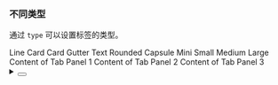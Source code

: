 ### 不同类型

通过 `type` 可以设置标签的类型。

<div class="cell-demo vp-raw">
  <yc-space
    direction="vertical"
    size="large">
    <yc-radio-group
      v-model="type"
      type="button">
      <yc-radio value="line">Line</yc-radio>
      <yc-radio value="card">Card</yc-radio>
      <yc-radio value="card-gutter">Card Gutter</yc-radio>
      <yc-radio value="text">Text</yc-radio>
      <yc-radio value="rounded">Rounded</yc-radio>
      <yc-radio value="capsule">Capsule</yc-radio>
    </yc-radio-group>
    <yc-radio-group
      v-model="size"
      type="button">
      <yc-radio value="mini">Mini</yc-radio>
      <yc-radio value="small">Small</yc-radio>
      <yc-radio value="medium">Medium</yc-radio>
      <yc-radio value="large">Large</yc-radio>
    </yc-radio-group>
    <yc-tabs
      :type="type"
      :size="size">
      <yc-tab-pane
        path="1"
        title="Tab 1">
        Content of Tab Panel 1
      </yc-tab-pane>
      <yc-tab-pane
        path="2"
        title="Tab 2">
        Content of Tab Panel 2
      </yc-tab-pane>
      <yc-tab-pane
        path="3"
        title="Tab 3">
        Content of Tab Panel 3
      </yc-tab-pane>
    </yc-tabs>
  </yc-space>
</div>

<script setup>
import { ref } from 'vue';
const type = ref('line');
const size = ref('medium');
</script>

<details>
<summary>
 <button class="code-btn"  >
    <icon-code />
 </button>
</summary>

```vue
<template>
  <yc-space
    direction="vertical"
    size="large">
    <yc-radio-group
      v-model="type"
      type="button">
      <yc-radio value="line">Line</yc-radio>
      <yc-radio value="card">Card</yc-radio>
      <yc-radio value="card-gutter">Card Gutter</yc-radio>
      <yc-radio value="text">Text</yc-radio>
      <yc-radio value="rounded">Rounded</yc-radio>
      <yc-radio value="capsule">Capsule</yc-radio>
    </yc-radio-group>
    <yc-radio-group
      v-model="size"
      type="button">
      <yc-radio value="mini">Mini</yc-radio>
      <yc-radio value="small">Small</yc-radio>
      <yc-radio value="medium">Medium</yc-radio>
      <yc-radio value="large">Large</yc-radio>
    </yc-radio-group>
    <yc-tabs
      :type="type"
      :size="size">
      <yc-tab-pane
        path="1"
        title="Tab 1">
        Content of Tab Panel 1
      </yc-tab-pane>
      <yc-tab-pane
        path="2"
        title="Tab 2">
        Content of Tab Panel 2
      </yc-tab-pane>
      <yc-tab-pane
        path="3"
        title="Tab 3">
        Content of Tab Panel 3
      </yc-tab-pane>
    </yc-tabs>
  </yc-space>
</template>

<script setup>
import { ref } from 'vue';
const type = ref('line');
const size = ref('medium');
</script>
```

</details>
